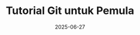 ---
title: "Tutorial Git untuk Pemula"
date: 2025-06-27
thumbnail: "/images/thumbnail/codeigniter.png"
platform: "Multi"
articles: 5
level: "Pemula"
description: "Pelajari dasar-dasar version control dengan Git untuk pemula."
layout: single-tutorial
---